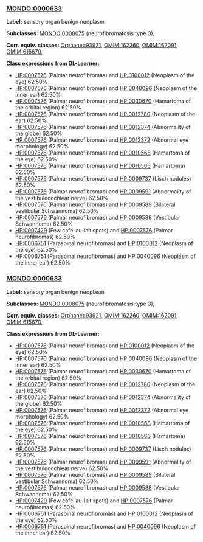 
### [MONDO:0000633](http://purl.obolibrary.org/obo/MONDO_0000633)
**Label:** sensory organ benign neoplasm

**Subclasses:** [MONDO:0008075](http://purl.obolibrary.org/obo/MONDO_0008075) (neurofibromatosis type 3), 

**Corr. equiv. classes:** [Orphanet:93921](http://www.orpha.net/ORDO/Orphanet_93921), [OMIM:162260](http://purl.obolibrary.org/obo/OMIM_162260), [OMIM:162091](http://purl.obolibrary.org/obo/OMIM_162091), [OMIM:615670](http://purl.obolibrary.org/obo/OMIM_615670), 

**Class expressions from DL-Learner:**

- [HP:0007576](http://purl.obolibrary.org/obo/HP_0007576) (Palmar neurofibromas) and [HP:0100012](http://purl.obolibrary.org/obo/HP_0100012) (Neoplasm of the eye) 62.50%
- [HP:0007576](http://purl.obolibrary.org/obo/HP_0007576) (Palmar neurofibromas) and [HP:0040096](http://purl.obolibrary.org/obo/HP_0040096) (Neoplasm of the inner ear) 62.50%
- [HP:0007576](http://purl.obolibrary.org/obo/HP_0007576) (Palmar neurofibromas) and [HP:0030670](http://purl.obolibrary.org/obo/HP_0030670) (Hamartoma of the orbital region) 62.50%
- [HP:0007576](http://purl.obolibrary.org/obo/HP_0007576) (Palmar neurofibromas) and [HP:0012780](http://purl.obolibrary.org/obo/HP_0012780) (Neoplasm of the ear) 62.50%
- [HP:0007576](http://purl.obolibrary.org/obo/HP_0007576) (Palmar neurofibromas) and [HP:0012374](http://purl.obolibrary.org/obo/HP_0012374) (Abnormality of the globe) 62.50%
- [HP:0007576](http://purl.obolibrary.org/obo/HP_0007576) (Palmar neurofibromas) and [HP:0012372](http://purl.obolibrary.org/obo/HP_0012372) (Abnormal eye morphology) 62.50%
- [HP:0007576](http://purl.obolibrary.org/obo/HP_0007576) (Palmar neurofibromas) and [HP:0010568](http://purl.obolibrary.org/obo/HP_0010568) (Hamartoma of the eye) 62.50%
- [HP:0007576](http://purl.obolibrary.org/obo/HP_0007576) (Palmar neurofibromas) and [HP:0010566](http://purl.obolibrary.org/obo/HP_0010566) (Hamartoma) 62.50%
- [HP:0007576](http://purl.obolibrary.org/obo/HP_0007576) (Palmar neurofibromas) and [HP:0009737](http://purl.obolibrary.org/obo/HP_0009737) (Lisch nodules) 62.50%
- [HP:0007576](http://purl.obolibrary.org/obo/HP_0007576) (Palmar neurofibromas) and [HP:0009591](http://purl.obolibrary.org/obo/HP_0009591) (Abnormality of the vestibulocochlear nerve) 62.50%
- [HP:0007576](http://purl.obolibrary.org/obo/HP_0007576) (Palmar neurofibromas) and [HP:0009589](http://purl.obolibrary.org/obo/HP_0009589) (Bilateral vestibular Schwannoma) 62.50%
- [HP:0007576](http://purl.obolibrary.org/obo/HP_0007576) (Palmar neurofibromas) and [HP:0009588](http://purl.obolibrary.org/obo/HP_0009588) (Vestibular Schwannoma) 62.50%
- [HP:0007429](http://purl.obolibrary.org/obo/HP_0007429) (Few cafe-au-lait spots) and [HP:0007576](http://purl.obolibrary.org/obo/HP_0007576) (Palmar neurofibromas) 62.50%
- [HP:0006751](http://purl.obolibrary.org/obo/HP_0006751) (Paraspinal neurofibromas) and [HP:0100012](http://purl.obolibrary.org/obo/HP_0100012) (Neoplasm of the eye) 62.50%
- [HP:0006751](http://purl.obolibrary.org/obo/HP_0006751) (Paraspinal neurofibromas) and [HP:0040096](http://purl.obolibrary.org/obo/HP_0040096) (Neoplasm of the inner ear) 62.50%



### [MONDO:0000633](http://purl.obolibrary.org/obo/MONDO_0000633)
**Label:** sensory organ benign neoplasm

**Subclasses:** [MONDO:0008075](http://purl.obolibrary.org/obo/MONDO_0008075) (neurofibromatosis type 3), 

**Corr. equiv. classes:** [Orphanet:93921](http://www.orpha.net/ORDO/Orphanet_93921), [OMIM:162260](http://purl.obolibrary.org/obo/OMIM_162260), [OMIM:162091](http://purl.obolibrary.org/obo/OMIM_162091), [OMIM:615670](http://purl.obolibrary.org/obo/OMIM_615670), 

**Class expressions from DL-Learner:**

- [HP:0007576](http://purl.obolibrary.org/obo/HP_0007576) (Palmar neurofibromas) and [HP:0100012](http://purl.obolibrary.org/obo/HP_0100012) (Neoplasm of the eye) 62.50%
- [HP:0007576](http://purl.obolibrary.org/obo/HP_0007576) (Palmar neurofibromas) and [HP:0040096](http://purl.obolibrary.org/obo/HP_0040096) (Neoplasm of the inner ear) 62.50%
- [HP:0007576](http://purl.obolibrary.org/obo/HP_0007576) (Palmar neurofibromas) and [HP:0030670](http://purl.obolibrary.org/obo/HP_0030670) (Hamartoma of the orbital region) 62.50%
- [HP:0007576](http://purl.obolibrary.org/obo/HP_0007576) (Palmar neurofibromas) and [HP:0012780](http://purl.obolibrary.org/obo/HP_0012780) (Neoplasm of the ear) 62.50%
- [HP:0007576](http://purl.obolibrary.org/obo/HP_0007576) (Palmar neurofibromas) and [HP:0012374](http://purl.obolibrary.org/obo/HP_0012374) (Abnormality of the globe) 62.50%
- [HP:0007576](http://purl.obolibrary.org/obo/HP_0007576) (Palmar neurofibromas) and [HP:0012372](http://purl.obolibrary.org/obo/HP_0012372) (Abnormal eye morphology) 62.50%
- [HP:0007576](http://purl.obolibrary.org/obo/HP_0007576) (Palmar neurofibromas) and [HP:0010568](http://purl.obolibrary.org/obo/HP_0010568) (Hamartoma of the eye) 62.50%
- [HP:0007576](http://purl.obolibrary.org/obo/HP_0007576) (Palmar neurofibromas) and [HP:0010566](http://purl.obolibrary.org/obo/HP_0010566) (Hamartoma) 62.50%
- [HP:0007576](http://purl.obolibrary.org/obo/HP_0007576) (Palmar neurofibromas) and [HP:0009737](http://purl.obolibrary.org/obo/HP_0009737) (Lisch nodules) 62.50%
- [HP:0007576](http://purl.obolibrary.org/obo/HP_0007576) (Palmar neurofibromas) and [HP:0009591](http://purl.obolibrary.org/obo/HP_0009591) (Abnormality of the vestibulocochlear nerve) 62.50%
- [HP:0007576](http://purl.obolibrary.org/obo/HP_0007576) (Palmar neurofibromas) and [HP:0009589](http://purl.obolibrary.org/obo/HP_0009589) (Bilateral vestibular Schwannoma) 62.50%
- [HP:0007576](http://purl.obolibrary.org/obo/HP_0007576) (Palmar neurofibromas) and [HP:0009588](http://purl.obolibrary.org/obo/HP_0009588) (Vestibular Schwannoma) 62.50%
- [HP:0007429](http://purl.obolibrary.org/obo/HP_0007429) (Few cafe-au-lait spots) and [HP:0007576](http://purl.obolibrary.org/obo/HP_0007576) (Palmar neurofibromas) 62.50%
- [HP:0006751](http://purl.obolibrary.org/obo/HP_0006751) (Paraspinal neurofibromas) and [HP:0100012](http://purl.obolibrary.org/obo/HP_0100012) (Neoplasm of the eye) 62.50%
- [HP:0006751](http://purl.obolibrary.org/obo/HP_0006751) (Paraspinal neurofibromas) and [HP:0040096](http://purl.obolibrary.org/obo/HP_0040096) (Neoplasm of the inner ear) 62.50%


